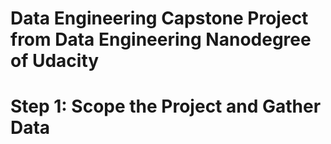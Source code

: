 # Data Engineering Capstone Project from Data Engineering Nanodegree of Udacity


# Step 1: Scope the Project and Gather Data

